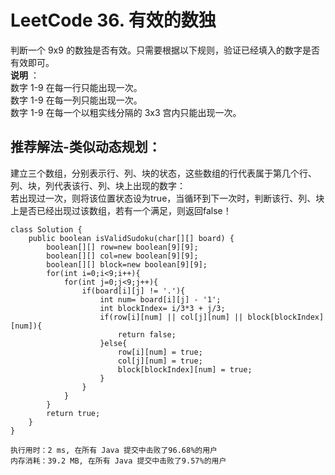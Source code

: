 #    LeetCode 36. 有效的数独

判断一个 9x9 的数独是否有效。只需要根据以下规则，验证已经填入的数字是否有效即可。</br>
**说明** ：</br>
数字 1-9 在每一行只能出现一次。</br>
数字 1-9 在每一列只能出现一次。</br>
数字 1-9 在每一个以粗实线分隔的 3x3 宫内只能出现一次。</br>



##    推荐解法-类似动态规划：
建立三个数组，分别表示行、列、块的状态，这些数组的行代表属于第几个行、列、块，列代表该行、列、块上出现的数字：</br>
若出现过一次，则将该位置状态设为true，当循环到下一次时，判断该行、列、块上是否已经出现过该数组，若有一个满足，则返回false！</br>
```
class Solution {
    public boolean isValidSudoku(char[][] board) {
        boolean[][] row=new boolean[9][9];
        boolean[][] col=new boolean[9][9];
        boolean[][] block=new boolean[9][9];
        for(int i=0;i<9;i++){
            for(int j=0;j<9;j++){
                if(board[i][j] != '.'){
                    int num= board[i][j] - '1';
                    int blockIndex= i/3*3 + j/3;
                    if(row[i][num] || col[j][num] || block[blockIndex][num]){
                        return false;
                    }else{
                        row[i][num] = true;
                        col[j][num] = true;
                        block[blockIndex][num] = true;
                    }
                } 
            }
        }
        return true;
    }
}
```
```
执行用时：2 ms, 在所有 Java 提交中击败了96.68%的用户
内存消耗：39.2 MB, 在所有 Java 提交中击败了9.57%的用户
```
